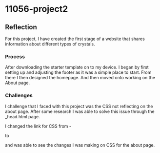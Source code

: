 # 11056-project2

## Reflection

For this project, I have created the first stage of a website that shares information about different types of crystals. 

### Process

After downloading the starter template on to my device. I began by first setting up and adjusting the footer as it was a simple place to start. From there I then designed the homepage. And then moved onto working on the About page.

### Challenges

I challenge that I faced with this project was the CSS not reflecting on the about page. After some research I was able to solve this issue through the _head.html page. 

I changed the link for CSS from -

<link rel="stylesheet" href="{{ 'assets/css/styles.css' }}">

to

<link rel="stylesheet" href="{{ '/assets/css/styles.css' }}">

and was able to see the changes I was making on CSS for the about page. 
